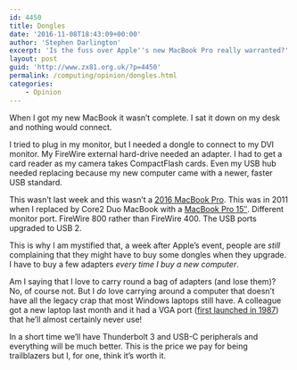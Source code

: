 ```yaml
---
id: 4450
title: Dongles
date: '2016-11-08T18:43:09+00:00'
author: 'Stephen Darlington'
excerpt: 'Is the fuss over Apple''s new MacBook Pro really warranted?'
layout: post
guid: 'http://www.zx81.org.uk/?p=4450'
permalink: /computing/opinion/dongles.html
categories:
    - Opinion
---
```


When I got my new MacBook it wasn’t complete. I sat it down on my desk and nothing would connect.

I tried to plug in my monitor, but I needed a dongle to connect to my DVI monitor. My FireWire external hard-drive needed an adapter. I had to get a card reader as my camera takes CompactFlash cards. Even my USB hub needed replacing because my new computer came with a newer, faster USB standard.

This wasn’t last week and this wasn’t a [2016 MacBook Pro](http://mashable.com/2016/10/28/macbook-pro-dongle-hell/#R2vGHVkO3Sqo). This was in 2011 when I replaced by Core2 Duo MacBook with a [MacBook Pro 15″](https://support.apple.com/kb/SP620?locale=en_GB). Different monitor port. FireWire 800 rather than FireWire 400. The USB ports upgraded to USB 2.

This is why I am mystified that, a week after Apple’s event, people are *still* complaining that they might have to buy some dongles when they upgrade. I have to buy a few adapters *every time I buy a new computer*.

Am I saying that I love to carry round a bag of adapters (and lose them)? No, of course not. But I *do* love carrying around a computer that doesn’t have all the legacy crap that most Windows laptops still have. A colleague got a new laptop last month and it had a VGA port ([first launched in 1987](https://en.wikipedia.org/wiki/Video_Graphics_Array)) that he’ll almost certainly never use!

In a short time we’ll have Thunderbolt 3 and USB-C peripherals and everything will be much better. This is the price we pay for being trailblazers but I, for one, think it’s worth it.